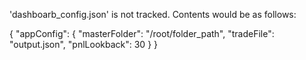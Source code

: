 'dashboarb_config.json' is not tracked.
Contents would be as follows:

{
    "appConfig": {
        "masterFolder": "/root/folder_path",
        "tradeFile": "output.json",
        "pnlLookback": 30
    }
}